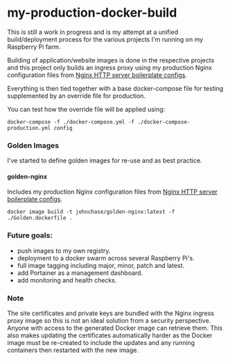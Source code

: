 # my-production-docker-build

This is still a work in progress and is my attempt at a unified build/deployment process for the various projects I'm running on my 
Raspberry Pi farm.

Building of application/website images is done in the respective projects and this project only builds an ingress proxy using my 
production Nginx configuration files from [Nginx HTTP server boilerplate configs](https://github.com/RatJuggler/server-configs-nginx/tree/production).

Everything is then tied together with a base docker-compose file for testing supplemented by an override file for production.

You can test how the override file will be applied using:

    docker-compose -f ./docker-compose.yml -f ./docker-compose-production.yml config

### Golden Images

I've started to define golden images for re-use and as best practice.

#### golden-nginx

Includes my production Nginx configuration files from [Nginx HTTP server boilerplate configs](https://github.com/RatJuggler/server-configs-nginx/tree/production).

    docker image build -t johnchase/golden-nginx:latest -f ./Golden.dockerfile .

### Future goals:

- push images to my own registry.
- deployment to a docker swarm across several Raspberry Pi's.
- full image tagging including major, minor, patch and latest.
- add Portainer as a management dashboard.
- add monitoring and health checks.

### Note

The site certificates and private keys are bundled with the Nginx ingress proxy image so this is not an ideal solution from a 
security perspective. Anyone with access to the generated Docker image can retrieve them. This also makes updating the certificates 
automatically harder as the Docker image must be re-created to include the updates and any running containers then restarted with 
the new image.
